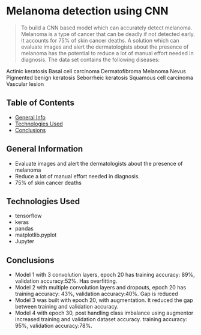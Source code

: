 # Melanoma detection using CNN
> To build a CNN based model which can accurately detect melanoma. Melanoma is a type of cancer that can be deadly if not detected early. It accounts for 75% of skin cancer deaths. A solution which can evaluate images and alert the dermatologists about the presence of melanoma has the potential to reduce a lot of manual effort needed in diagnosis.
> The data set contains the following diseases:

Actinic keratosis
Basal cell carcinoma
Dermatofibroma
Melanoma
Nevus
Pigmented benign keratosis
Seborrheic keratosis
Squamous cell carcinoma
Vascular lesion


## Table of Contents
* [General Info](#general-information)
* [Technologies Used](#technologies-used)
* [Conclusions](#conclusions)



## General Information
- Evaluate images and alert the dermatologists about the presence of melanoma
- Reduce a lot of manual effort needed in diagnosis.
- 75% of skin cancer deaths


## Technologies Used
- tensorflow 
- keras
- pandas
- matplotlib.pyplot
- Jupyter

## Conclusions
- Model 1 with 3 convolution layers, epoch 20 has training accuracy: 89%, validation accuracy:52%. Has overfitting.
- Model 2 with multiple convolution layers and dropouts, epoch 20 has training accuracy: 43%, validation accuracy:40%. Gap is reduced 
- Model 3 was built with epoch 20, with augmentation. It reduced the gap between training and validation accuracy.
- Model 4 with epoch 30, post handling class imbalance using augmentor increased training and validation dataset accuracy. training accuracy: 95%, validation accuracy:78%. 
